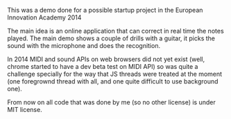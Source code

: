 This was a demo done for a possible startup project in the European Innovation Academy 2014

The main idea is an online application that can correct in real time the notes played.
The main demo shows a couple of drills with a guitar, it picks the sound with the microphone and does the recognition.

In 2014 MIDI and sound APIs on web browsers did not yet exist (well, chrome started to have a dev beta test on MIDI API)
so was quite a challenge specially for the way that JS threads were treated at the moment (one foregrownd thread with all, and one quite difficult to use background one).


From now on all code that was done by me (so no other license) is under MIT license.

